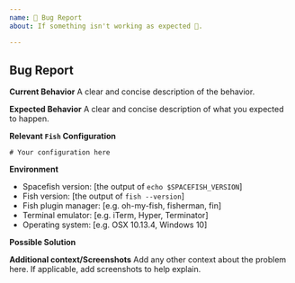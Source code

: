 ```yaml
---
name: 🐛 Bug Report
about: If something isn't working as expected 🤔.

---
```


## Bug Report

**Current Behavior**
A clear and concise description of the behavior.

**Expected Behavior**
A clear and concise description of what you expected to happen.

**Relevant `Fish` Configuration**
<!-- Can be found in ~/.config/fish/config.fish -->
```fish
# Your configuration here
```

**Environment**
- Spacefish version: [the output of `echo $SPACEFISH_VERSION`]
- Fish version: [the output of `fish --version`]
- Fish plugin manager: [e.g. oh-my-fish, fisherman, fin]
- Terminal emulator: [e.g. iTerm, Hyper, Terminator]
- Operating system: [e.g. OSX 10.13.4, Windows 10]

**Possible Solution**
<!--- Only if you have suggestions on a fix for the bug -->

**Additional context/Screenshots**
Add any other context about the problem here. If applicable, add screenshots to help explain.
